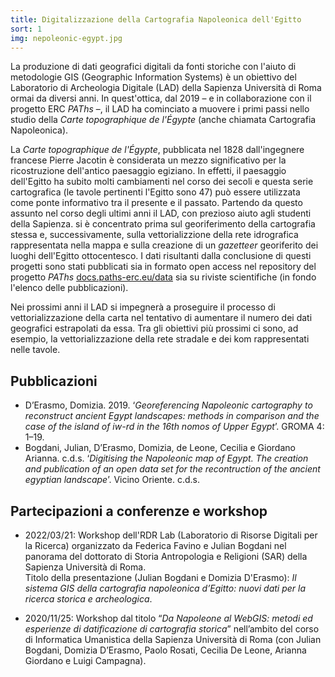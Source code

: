```yaml
---
title: Digitalizzazione della Cartografia Napoleonica dell'Egitto
sort: 1
img: nepoleonic-egypt.jpg
---
```


La produzione di dati geografici digitali da fonti storiche con l'aiuto di metodologie GIS (Geographic Information Systems) è un obiettivo del Laboratorio di Archeologia Digitale (LAD) della Sapienza Università di Roma ormai da diversi anni. In quest'ottica, dal 2019 – e in collaborazione con il progetto ERC _PAThs_ –, il LAD ha cominciato a muovere i primi passi nello studio della _Carte topographique de l'Égypte_ (anche chiamata Cartografia Napoleonica).

La _Carte topographique de l'Égypte_, pubblicata nel 1828 dall'ingegnere francese Pierre Jacotin è considerata un mezzo significativo per la ricostruzione dell'antico paesaggio egiziano. In effetti, il paesaggio dell'Egitto ha subito molti cambiamenti nel corso dei secoli e questa serie cartografica (le tavole pertinenti l'Egitto sono 47) può essere utilizzata come ponte informativo tra il presente e il passato. Partendo da questo assunto nel corso degli ultimi anni il LAD, con prezioso aiuto agli studenti della Sapienza. si è concentrato prima sul georiferimento della cartografia stessa e, successivamente, sulla vettorializzione della rete idrografica rappresentata nella mappa e sulla creazione di un _gazetteer_ georiferito dei luoghi dell'Egitto ottocentesco. I dati risultanti dalla conclusione di questi progetti sono stati pubblicati sia in formato open access nel repository del progetto _PAThs_ [docs.paths-erc.eu/data](https://docs.paths-erc.eu/data/) sia su riviste scientifiche (in fondo l'elenco delle pubblicazioni).

Nei prossimi anni il LAD si impegnerà a proseguire il processo di vettorializzazione della carta nel tentativo di aumentare il numero dei dati geografici estrapolati da essa. Tra gli obiettivi più prossimi ci sono, ad esempio, la vettorializzazione della rete stradale e dei kom rappresentati nelle tavole.

## Pubblicazioni

- D’Erasmo, Domizia. 2019. ‘_Georeferencing Napoleonic cartography to reconstruct ancient Egypt landscapes: methods in comparison and the case of the island of iw-rd in the 16th nomos of Upper Egypt_’. GROMA 4: 1–19.
- Bogdani, Julian, D’Erasmo, Domizia, de Leone, Cecilia e Giordano Arianna. c.d.s. ‘_Digitising the Napoleonic map of Egypt. The creation and publication of an open data set for the recontruction of the ancient egyptian landscape_’. Vicino Oriente. c.d.s.

## Partecipazioni a conferenze e workshop

- 2022/03/21: Workshop dell'RDR Lab (Laboratorio di Risorse Digitali per la Ricerca) organizzato da Federica Favino e Julian Bogdani nel panorama del dottorato di Storia Antropologia e Religioni (SAR) della Sapienza Università di Roma.  
  Titolo della presentazione (Julian Bogdani e Domizia D'Erasmo): _Il sistema GIS della cartografia napoleonica d’Egitto: nuovi dati per la ricerca storica e archeologica_.

- 2020/11/25: Workshop dal titolo “_Da Napoleone al WebGIS: metodi ed esperienze di datificazione di cartografia storica_” nell’ambito del corso di Informatica Umanistica della Sapienza Università di Roma (con Julian Bogdani, Domizia D’Erasmo, Paolo Rosati, Cecilia De Leone, Arianna Giordano e Luigi Campagna).
